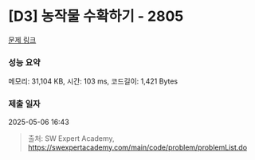 # [D3] 농작물 수확하기 - 2805 

[문제 링크](https://swexpertacademy.com/main/code/problem/problemDetail.do?contestProbId=AV7GLXqKAWYDFAXB) 

### 성능 요약

메모리: 31,104 KB, 시간: 103 ms, 코드길이: 1,421 Bytes

### 제출 일자

2025-05-06 16:43



> 출처: SW Expert Academy, https://swexpertacademy.com/main/code/problem/problemList.do